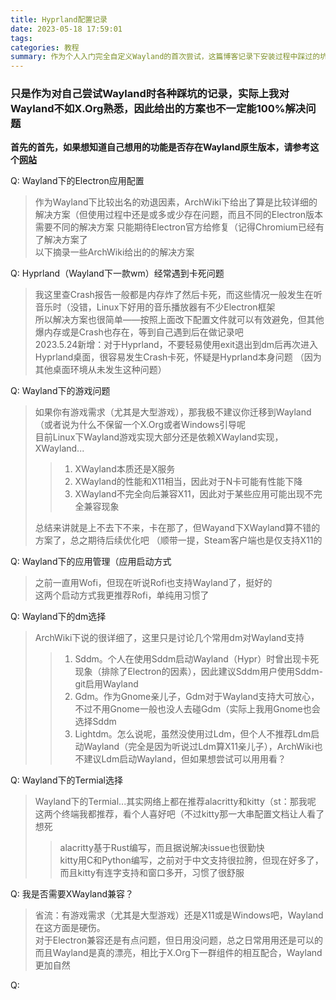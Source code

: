```yaml
---
title: Hyprland配置记录
date: 2023-05-18 17:59:01
tags:
categories: 教程
summary: 作为个人入门完全自定义Wayland的首次尝试，这篇博客记录下安装过程中踩过的坑
---
```


### 只是作为对自己尝试Wayland时各种踩坑的记录，实际上我对Wayland不如X.Org熟悉，因此给出的方案也不一定能100%解决问题

**首先的首先，如果想知道自己想用的功能是否存在Wayland原生版本，请参考这个[网站](https://arewewaylandyet.com/)**

Q: Wayland下的Electron应用配置  
>作为Wayland下比较出名的劝退因素，ArchWiki下给出了算是比较详细的解决方案（但使用过程中还是或多或少存在问题，而且不同的Electron版本需要不同的解决方案
只能期待Electron官方给修复（记得Chromium已经有了解决方案了  
以下摘录一些ArchWiki给出的的解决方案    
>>

Q: Hyprland（Wayland下一款wm）经常遇到卡死问题
>我这里查Crash报告一般都是内存炸了然后卡死，而这些情况一般发生在听音乐时（没错，Linux下好用的音乐播放器有不少Electron框架   
所以解决方案也很简单——按照上面改下配置文件就可以有效避免，但其他爆内存或是Crash也存在，等到自己遇到后在做记录吧     
2023.5.24新增：对于Hyprland，不要轻易使用exit退出到dm后再次进入Hyprland桌面，很容易发生Crash卡死，怀疑是Hyprland本身问题
（因为其他桌面环境从未发生这种问题）

Q: Wayland下的游戏问题
>如果你有游戏需求（尤其是大型游戏），那我极不建议你迁移到Wayland（或者说为什么不保留一个X.Org或者Windows引导呢  
目前Linux下Wayland游戏实现大部分还是依赖XWayland实现，XWayland...   
>
>>1. XWayland本质还是X服务  
>>2. XWayland的性能和X11相当，因此对于N卡可能有性能下降 
>>3. XWayland不完全向后兼容X11，因此对于某些应用可能出现不完全兼容现象
>
>总结来讲就是上不去下不来，卡在那了，但Wayand下XWayland算不错的方案了，总之期待后续优化吧
（顺带一提，Steam客户端也是仅支持X11的

Q: Wayland下的应用管理（应用启动方式
>之前一直用Wofi，但现在听说Rofi也支持Wayland了，挺好的  
这两个启动方式我更推荐Rofi，单纯用习惯了

Q: Wayland下的dm选择
>ArchWiki下说的很详细了，这里只是讨论几个常用dm对Wayland支持
>
>>1. Sddm。个人在使用Sddm启动Wayland（Hypr）时曾出现卡死现象（排除了Electron的因素），因此建议Sddm用户使用Sddm-git启用Wayland   
>>2. Gdm。作为Gnome亲儿子，Gdm对于Wayland支持大可放心，不过不用Gnome一般也没人去碰Gdm（实际上我用Gnome也会选择Sddm
>>3. Lightdm。怎么说呢，虽然没使用过Ldm，但个人不推荐Ldm启动Wayland（完全是因为听说过Ldm算X11亲儿子），ArchWiki也不建议Ldm启动Wayland，但如果想尝试可以用用看？

Q: Wayland下的Termial选择
>Wayland下的Termial...其实网络上都在推荐alacritty和kitty（st：那我呢    
这两个终端我都推荐，看个人喜好吧（不过kitty那一大串配置文档让人看了想死     
>
>>alacritty基于Rust编写，而且据说解决issue也很勤快  
>>kitty用C和Python编写，之前对于中文支持很拉胯，但现在好多了，而且kitty有连字支持和窗口多开，习惯了很舒服

Q: 我是否需要XWayland兼容？
>省流：有游戏需求（尤其是大型游戏）还是X11或是Windows吧，Wayland在这方面是硬伤。    
对于Electron兼容还是有点问题，但日用没问题，总之日常用用还是可以的  
而且Wayland是真的漂亮，相比于X.Org下一群组件的相互配合，Wayland更加自然

Q: 
